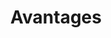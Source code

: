 ---
draft: false
title: Avantages
blocks:
  - name: editorial
    direction: rtl
    title: Un CMS orienté métier
    text: >-
     Grâce à son espace administration dédié aux cabinets d’avocats, la mise à jour de contenu est grandement facilité.

     Que vous aillez des associés, collaborateurs, jurites
    cta: 
      text: En savoir plus sur le CMS Lawyerify
      url: /avantages/cms-oriente-metier
    image: /images/uploads/illu-website.svg
  - name: editorial
    direction: ltr
    title: Sécurité maximale
    text: >-
     Les sites web Lawyerify sont sécurisés, parce que ces sites utilisent la technologie Jamstack, il n'y a donc pas de langage serveur, ni de base de données, donc aucun risque de hacking par la couche applicative.
    cta: 
      text: En savoir plus sur la sécurité
      url: /avantages/securite
    image: /images/uploads/illu-password.svg
  - name: editorial
    direction: rtl
    title: Performance optimale, site éco-conçu
    text: >-
     Lorem ipsum
    cta: 
      text: En savoir plus sur l’éco-conception
      url: /avantages/eco-conception
    image: /images/uploads/illu-website.svg
  - name: editorial
    direction: ltr
    title: Accessibilité
    text: >-
     Lorem ipsum
    cta: 
      text: En savoir plus sur l’accessibilité
      url: /avantages/accessibilite
    image: /images/uploads/illu-website.svg
---
